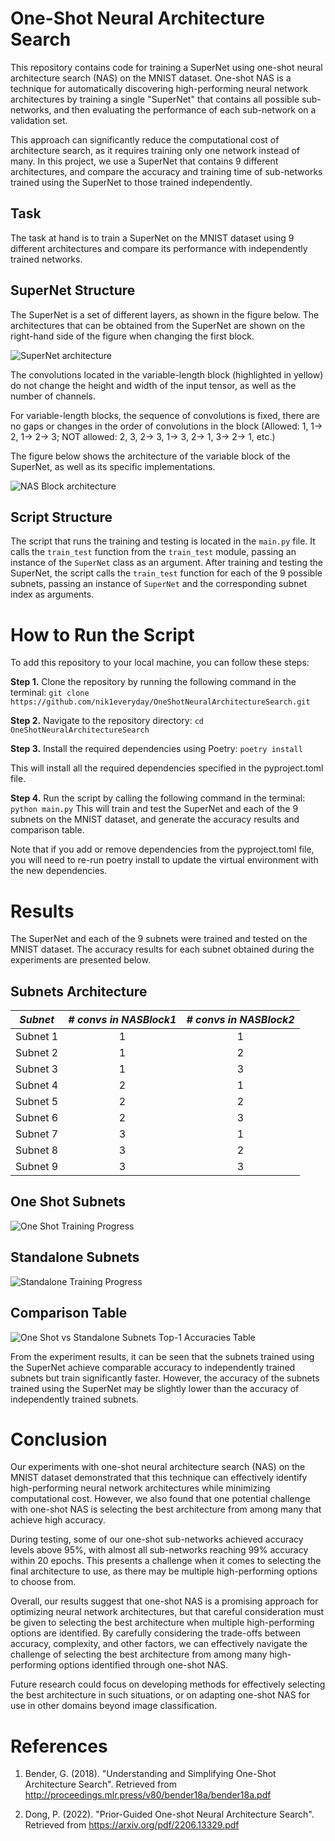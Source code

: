 # One-Shot Neural Architecture Search

This repository contains code for training a SuperNet using one-shot neural architecture search (NAS) on the MNIST dataset. One-shot NAS is a technique for automatically discovering high-performing neural network architectures by training a single "SuperNet" that contains all possible sub-networks, and then evaluating the performance of each sub-network on a validation set. 

This approach can significantly reduce the computational cost of architecture search, as it requires training only one network instead of many. In this project, we use a SuperNet that contains 9 different architectures, and compare the accuracy and training time of sub-networks trained using the SuperNet to those trained independently.

## Task

The task at hand is to train a SuperNet on the MNIST dataset using 9 different architectures and compare its performance with independently trained networks.

## SuperNet Structure

The SuperNet is a set of different layers, as shown in the figure below. The architectures that can be obtained from the SuperNet are shown on the right-hand side of the figure when changing the first block.

![SuperNet architecture](pics/supernet.png "SuperNet architecture")

The convolutions located in the variable-length block (highlighted in yellow) do not change the height and width of the input tensor, as well as the number of channels.

For variable-length blocks, the sequence of convolutions is fixed, there are no gaps or changes in the order of convolutions in the block (Allowed: 1, 1-> 2, 1-> 2-> 3; NOT allowed: 2, 3, 2-> 3, 1-> 3, 2-> 1, 3-> 2-> 1, etc.)

The figure below shows the architecture of the variable block of the SuperNet, as well as its specific implementations.

![NAS Block architecture](pics/NAS_block.png "NAS block architecture")

## Script Structure

The script that runs the training and testing is located in the `main.py` file. It calls the `train_test` function from the `train_test` module, passing an instance of the `SuperNet` class as an argument. After training and testing the SuperNet, the script calls the `train_test` function for each of the 9 possible subnets, passing an instance of `SuperNet` and the corresponding subnet index as arguments.

# How to Run the Script
To add this repository to your local machine, you can follow these steps:

**Step 1.** Clone the repository by running the following command in the terminal:
`git clone https://github.com/nik1everyday/OneShotNeuralArchitectureSearch.git`

**Step 2.** Navigate to the repository directory:
`cd OneShotNeuralArchitectureSearch`

**Step 3.** Install the required dependencies using Poetry:
`poetry install`

This will install all the required dependencies specified in the pyproject.toml file.

**Step 4.** Run the script by calling the following command in the terminal:
`python main.py`
This will train and test the SuperNet and each of the 9 subnets on the MNIST dataset, and generate the accuracy results and comparison table.

Note that if you add or remove dependencies from the pyproject.toml file, you will need to re-run poetry install to update the virtual environment with the new dependencies.


# Results

The SuperNet and each of the 9 subnets were trained and tested on the MNIST dataset. The accuracy results for each subnet obtained during the experiments are presented below.

## Subnets Architecture 

| _Subnet_ | *# convs in NASBlock1*| *# convs in NASBlock2*|
|----------|:-:|:-:|
| Subnet 1 | 1 | 1
| Subnet 2 | 1 | 2
| Subnet 3 | 1 | 3
| Subnet 4 | 2 | 1
| Subnet 5 | 2 | 2
| Subnet 6 | 2 | 3
| Subnet 7 | 3 | 1
| Subnet 8 | 3 | 2
| Subnet 9 | 3 | 3

## One Shot Subnets

![One Shot Training Progress](pics/one-shot-subnets.png)

## Standalone Subnets

![Standalone Training Progress](pics/standalone-subnets.png)

## Comparison Table

![One Shot vs Standalone Subnets Top-1 Accuracies Table](pics/oneshot_vs_standalone_table.png)

From the experiment results, it can be seen that the subnets trained using the SuperNet achieve comparable accuracy to independently trained subnets but train significantly faster. However, the accuracy of the subnets trained using the SuperNet may be slightly lower than the accuracy of independently trained subnets.

# Conclusion

Our experiments with one-shot neural architecture search (NAS) on the MNIST dataset demonstrated that this technique can effectively identify high-performing neural network architectures while minimizing computational cost. However, we also found that one potential challenge with one-shot NAS is selecting the best architecture from among many that achieve high accuracy.

During testing, some of our one-shot sub-networks achieved accuracy levels above 95%, with almost all sub-networks reaching 99% accuracy within 20 epochs. This presents a challenge when it comes to selecting the final architecture to use, as there may be multiple high-performing options to choose from.

Overall, our results suggest that one-shot NAS is a promising approach for optimizing neural network architectures, but that careful consideration must be given to selecting the best architecture when multiple high-performing options are identified. By carefully considering the trade-offs between accuracy, complexity, and other factors, we can effectively navigate the challenge of selecting the best architecture from among many high-performing options identified through one-shot NAS.

Future research could focus on developing methods for effectively selecting the best architecture in such situations, or on adapting one-shot NAS for use in other domains beyond image classification.

# References

1. Bender, G. (2018). "Understanding and Simplifying One-Shot Architecture Search". Retrieved from http://proceedings.mlr.press/v80/bender18a/bender18a.pdf

2. Dong, P. (2022). "Prior-Guided One-shot Neural Architecture Search". Retrieved from https://arxiv.org/pdf/2206.13329.pdf
